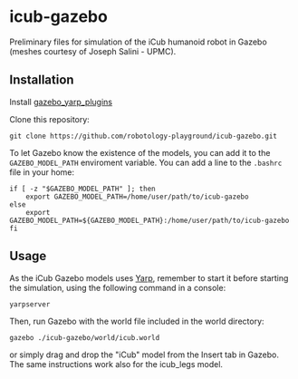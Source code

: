 icub-gazebo
===========

Preliminary files for simulation of the iCub humanoid robot in Gazebo (meshes courtesy of Joseph Salini - UPMC).

Installation
------------
Install [gazebo_yarp_plugins](https://github.com/robotology/gazebo_yarp_plugins)

Clone this repository:
```
git clone https://github.com/robotology-playground/icub-gazebo.git
```
 

To let Gazebo know the existence of the models, you can add it to the `GAZEBO_MODEL_PATH` enviroment variable. You can add a line to the `.bashrc` file in your home:
```
if [ -z "$GAZEBO_MODEL_PATH" ]; then
    export GAZEBO_MODEL_PATH=/home/user/path/to/icub-gazebo
else
    export GAZEBO_MODEL_PATH=${GAZEBO_MODEL_PATH}:/home/user/path/to/icub-gazebo
fi
```

Usage
-----
As the iCub Gazebo models uses [Yarp](http://yarp.it), remember to start it before starting the simulation, using the following command in a console:
```
yarpserver 
```

Then, run Gazebo with the world file included in the world directory:
```
gazebo ./icub-gazebo/world/icub.world
```
or simply drag and drop the "iCub" model from the Insert tab in Gazebo.
The same instructions work also for the icub_legs model.
